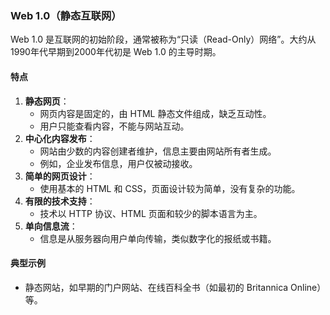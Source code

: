 ### **Web 1.0（静态互联网）**

Web 1.0 是互联网的初始阶段，通常被称为“只读（Read-Only）网络”。大约从1990年代早期到2000年代初是 Web 1.0 的主导时期。

#### **特点**

1. **静态网页**：
    - 网页内容是固定的，由 HTML 静态文件组成，缺乏互动性。
    - 用户只能查看内容，不能与网站互动。
2. **中心化内容发布**：
    - 网站由少数的内容创建者维护，信息主要由网站所有者生成。
    - 例如，企业发布信息，用户仅被动接收。
3. **简单的网页设计**：
    - 使用基本的 HTML 和 CSS，页面设计较为简单，没有复杂的功能。
4. **有限的技术支持**：
    - 技术以 HTTP 协议、HTML 页面和较少的脚本语言为主。
5. **单向信息流**：
    - 信息是从服务器向用户单向传输，类似数字化的报纸或书籍。

#### **典型示例**

- 静态网站，如早期的门户网站、在线百科全书（如最初的 Britannica Online）等。